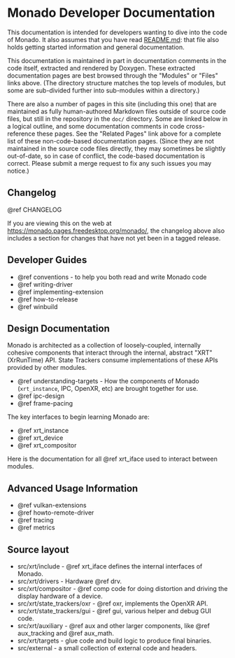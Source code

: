 # Monado Developer Documentation

<!--
Copyright 2018-2022, Collabora, Ltd. and the Monado contributors
SPDX-License-Identifier: BSL-1.0
-->

This documentation is intended for developers wanting to dive into the code of
Monado. It also assumes that you have read [README.md][]: that file also holds
getting started information and general documentation.

[README.md]: https://gitlab.freedesktop.org/monado/monado

This documentation is maintained in part in documentation comments in the code
itself, extracted and rendered by Doxygen. These extracted documentation pages
are best browsed through the "Modules" or "Files" links above. (The directory
structure matches the top levels of modules, but some are sub-divided further
into sub-modules within a directory.)

There are also a number of pages in this site (including this one) that are
maintained as fully human-authored Markdown files outside of source code files,
but still in the repository in the `doc/` directory. Some are linked below in a
logical outline, and some documentation comments in code cross-reference these
pages. See the "Related Pages" link above for a complete list of these
non-code-based documentation pages. (Since they are not maintained in the source
code files directly, they may sometimes be slightly out-of-date, so in case of
conflict, the code-based documentation is correct. Please submit a merge request
to fix any such issues you may notice.)

## Changelog

@ref CHANGELOG

If you are viewing this on the web at
<https://monado.pages.freedesktop.org/monado/>, the changelog above also
includes a section for changes that have not yet been in a tagged release.

## Developer Guides

* @ref conventions - to help you both read and write Monado code
* @ref writing-driver
* @ref implementing-extension
* @ref how-to-release
* @ref winbuild

## Design Documentation

Monado is architected as a collection of loosely-coupled, internally cohesive
components that interact through the internal, abstract "XRT" (XrRunTime) API.
State Trackers consume implementations of these APIs provided by other modules.

* @ref understanding-targets - How the components of Monado (`xrt_instance`,
  IPC, OpenXR, etc) are brought together for use.
* @ref ipc-design
* @ref frame-pacing

The key interfaces to begin learning Monado are:

* @ref xrt_instance
* @ref xrt_device
* @ref xrt_compositor

Here is the documentation for all @ref xrt_iface used to interact between
modules.

## Advanced Usage Information

* @ref vulkan-extensions
* @ref howto-remote-driver
* @ref tracing
* @ref metrics

## Source layout

* src/xrt/include - @ref xrt_iface defines the internal interfaces of Monado.
* src/xrt/drivers - Hardware @ref drv.
* src/xrt/compositor - @ref comp code for doing distortion and driving the
  display hardware of a device.
* src/xrt/state_trackers/oxr - @ref oxr, implements the OpenXR API.
* src/xrt/state_trackers/gui - @ref gui, various helper and debug GUI code.
* src/xrt/auxiliary - @ref aux and other larger components, like @ref
  aux_tracking and @ref aux_math.
* src/xrt/targets - glue code and build logic to produce final binaries.
* src/external - a small collection of external code and headers.

